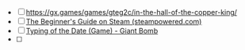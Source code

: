 - [ ] https://gx.games/games/gteg2c/in-the-hall-of-the-copper-king/
- [ ] [The Beginner's Guide on Steam (steampowered.com)](https://store.steampowered.com/app/303210/The_Beginners_Guide/)
- [ ] [Typing of the Date (Game) - Giant Bomb](https://www.giantbomb.com/typing-of-the-date/3030-80383/#:~:text=Game%20details%20%20%20Name%20%20%20Typing,Publisher%20Pub%20...%20%204%20more%20rows%20)
- [ ] 